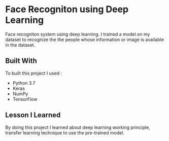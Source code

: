 
# Face Recogniton using Deep Learning
Face recogniton system using deep learning. I trained a model on my dataset to recognize the 
the people whose information or image is available in the dataset.

## Built With

To built this project I used :

- Python 3.7
- Keras
- NumPy
- TensorFlow




## Lesson I Learned
By doing this project I learned about deep learning working principle, transfer learning technique to use the pre-trained model.

